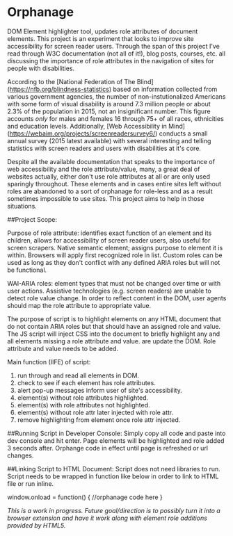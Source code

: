 # Orphanage
DOM Element highlighter tool, updates role attributes of document elements.
This project is an experiment that looks to improve site accessibility for screen reader users. Through the span of this project I've read through W3C documentation (not all of it!), blog posts, courses, etc. all discussing the importance of role attributes in the navigation of sites for people with disabilities.

According to the [National Federation of The Blind] (https://nfb.org/blindness-statistics) based on information collected from various government agencies, the number of non-instutionalized Americans with some form of visual disability is around 7.3 million people or about 2.3% of the population in 2015, not an insignificant number. This figure accounts *only* for males and females 16 through 75+ of all races, ethnicities and education levels. Additionally, [Web Accessibility in Mind] (https://webaim.org/projects/screenreadersurvey6/) conducts a small annual survey (2015 latest available) with several interesting and telling statistics with screen readers and users with disabilities at it's core. 

Despite all the available documentation that speaks to the importance of web accessibility and the role attribute/value, many, a great deal of websites actually, either don't use role attributes at all or are only used sparingly throughout. These elements and in cases entire sites left without roles are abandoned to a sort of orphanage for role-less and as a result sometimes impossible to use sites. This project aims to help in those situations.

##Project Scope: 

Purpose of role attribute: identifies exact function of an element and its children, allows for accessibility of screen reader users, also useful for screen scrapers. Native semantic element; assigns purpose to element it is within. Browsers will apply first recognized role in list. Custom roles can be used as long as they don't conflict with any defined ARIA roles but will not be functional.

WAI-ARIA roles: element types that must not be changed over time or with user actions. Assistive technologies (e.g. screen readers) are unable to detect role value change. In order to reflect content in the DOM, user agents should map the role attribute to appropriate value.

The purpose of script is to highlight elements on any HTML document that do not contain ARIA roles but that should have an assigned role and value. The JS script will inject CSS into the document to briefly highlight any and all elements missing a role attribute and value.
are update the DOM. Role attribute and value needs to be added.

Main function (IIFE) of script:
1. run through and read all elements in DOM.
2. check to see if each element has role attributes.
3. alert pop-up messages inform user of site's accessibility.
3. element(s) without role attributes highlighted.
4. element(s) with role attributes not highlighted.
5. element(s) without role attr later injected with role attr.
6. remove highlighting from element once role attr injected.


##Running Script in Developer Console:
Simply copy all code and paste into dev console and hit enter.
Page elements will be highlighted and role added 3 seconds after. 
Orphange code in effect until page is refreshed or url changes.


##Linking Script to HTML Document:
Script does not need libraries to run.
Script needs to be wrapped in function like below in order to link to HTML file or run inline.

window.onload = function() { 
  //orphanage code here 
  }

*This is a work in progress. Future goal/direction is to possibly turn it into a browser extension and have it work along with element role additions provided by HTML5.*
  

